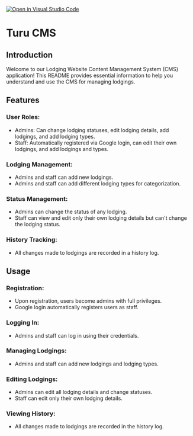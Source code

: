 [![Open in Visual Studio Code](https://classroom.github.com/assets/open-in-vscode-718a45dd9cf7e7f842a935f5ebbe5719a5e09af4491e668f4dbf3b35d5cca122.svg)](https://classroom.github.com/online_ide?assignment_repo_id=12278211&assignment_repo_type=AssignmentRepo)
# Turu CMS
## Introduction
Welcome to our Lodging Website Content Management System (CMS) application! This README provides essential information to help you understand and use the CMS for managing lodgings.

## Features
### User Roles:
- Admins: Can change lodging statuses, edit lodging details, add lodgings, and add lodging types.
- Staff: Automatically registered via Google login, can edit their own lodgings, and add lodgings and types.

### Lodging Management:
- Admins and staff can add new lodgings.
- Admins and staff can add different lodging types for categorization.

### Status Management:
- Admins can change the status of any lodging.
- Staff can view and edit only their own lodging details but can't change the lodging status.

### History Tracking:
- All changes made to lodgings are recorded in a history log.

## Usage
### Registration:
- Upon registration, users become admins with full privileges.
- Google login automatically registers users as staff.

### Logging In:
- Admins and staff can log in using their credentials.

### Managing Lodgings:
- Admins and staff can add new lodgings and lodging types.

### Editing Lodgings:
- Admins can edit all lodging details and change statuses.
- Staff can edit only their own lodging details.

### Viewing History:
- All changes made to lodgings are recorded in the history log.
